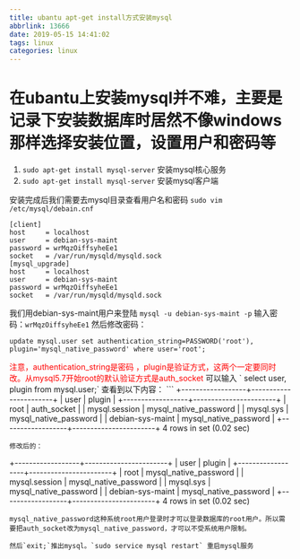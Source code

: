 ```yaml
---
title: ubantu apt-get install方式安装mysql
abbrlink: 13666
date: 2019-05-15 14:41:02
tags: linux
categories: linux
---
```


# 在ubantu上安装mysql并不难，主要是记录下安装数据库时居然不像windows那样选择安装位置，设置用户和密码等

1. `sudo apt-get install mysql-server` 安装mysql核心服务
2. `sudo apt-get install mysql-server` 安装mysql客户端
<!-- more -->

安装完成后我们需要去mysql目录查看用户名和密码
`sudo vim /etc/mysql/debain.cnf`
```
[client]
host     = localhost
user     = debian-sys-maint
password = wrMqzOiffsyheEe1
socket   = /var/run/mysqld/mysqld.sock
[mysql_upgrade]
host     = localhost
user     = debian-sys-maint
password = wrMqzOiffsyheEe1
socket   = /var/run/mysqld/mysqld.sock

```
我们用debian-sys-maint用户来登陆
`mysql -u debian-sys-maint -p`
输入密码：`wrMqzOiffsyheEe1`
然后修改密码：
```
update mysql.user set authentication_string=PASSWORD('root'), plugin='mysql_native_password' where user='root';
```
<font color="red">
注意，authentication_string是密码 ，plugin是验证方式，这两个一定要同时改。从mysql5.7开始root的默认验证方式是auth_socket
</font>
可以输入 ` select user, plugin from mysql.user;` 查看到以下内容：
```
+------------------+-----------------------+
| user             | plugin                |
+------------------+-----------------------+
| root             | auth_socket           |
| mysql.session    | mysql_native_password |
| mysql.sys        | mysql_native_password |
| debian-sys-maint | mysql_native_password |
+------------------+-----------------------+
4 rows in set (0.02 sec)

```
修改后的：
```
+------------------+-----------------------+
| user             | plugin                |
+------------------+-----------------------+
| root             | mysql_native_password |
| mysql.session    | mysql_native_password |
| mysql.sys        | mysql_native_password |
| debian-sys-maint | mysql_native_password |
+------------------+-----------------------+
4 rows in set (0.02 sec)
```
mysql_native_password这种系统root用户登录时才可以登录数据库的root用户。所以需要把auth_socket改为mysql_native_password，才可以不受系统用户限制。

然后`exit;`推出mysql。`sudo service mysql restart` 重启mysql服务

